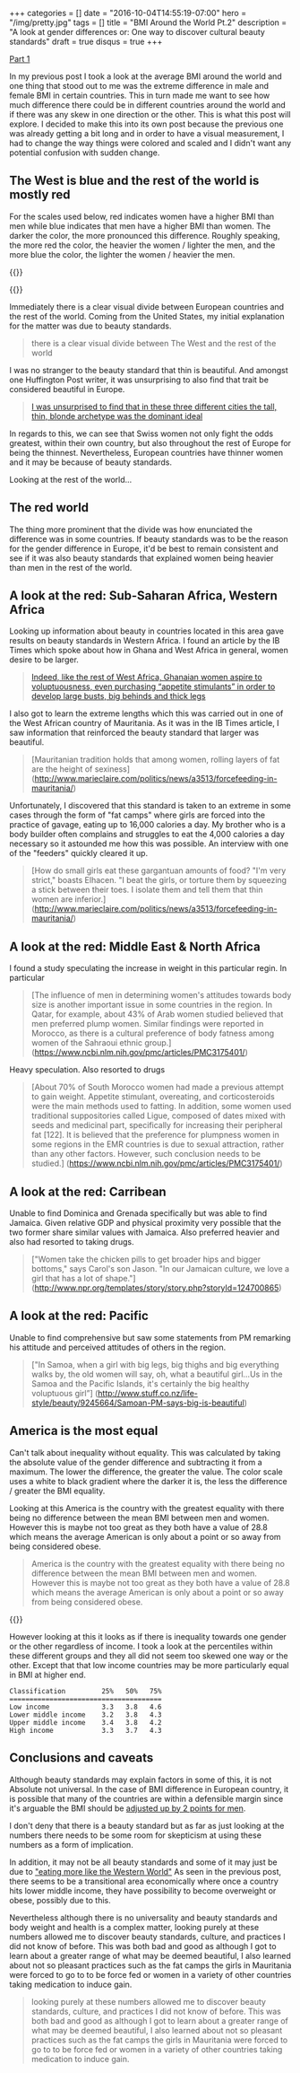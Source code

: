 +++
categories = []
date = "2016-10-04T14:55:19-07:00"
hero = "/img/pretty.jpg"
tags = []
title = "BMI Around the World Pt.2"
description = "A look at gender differences or: One way to discover cultural beauty standards"
draft = true
disqus = true
+++

[Part 1](/blog/world-bmi-pt1)

In my previous post I took a look at the average BMI around the world and one thing
that stood out to me was the extreme difference in male and female BMI in certain
countries. This in turn made me want to see how much difference there could be in
different countries around the world and if there was any skew in one direction or
the other. This is what this post will explore. I decided to make this into its
own post because the previous one was already getting a bit long and in order to
have a visual measurement, I had to change the way things were colored and scaled
and I didn't want any potential confusion with sudden change.

## The West is blue and the rest of the world is mostly red

For the scales used below, red indicates women have a higher BMI than men while
blue indicates that men have a higher BMI than women. The darker the color, the
more pronounced this difference. Roughly speaking, the more red the color, the heavier
the women / lighter the men, and the more blue the color, the lighter the women /
heavier the men.

{{<highchartsMapBMI2 src="/charts/bmi.json" id="bmi-world-map" title="Mean BMI Difference By Country 2014">}}

{{<highchartsTreeBMI2 src="/charts/bmi.json" metasrc="/charts/worldbank2014m.json" id="bmi-wb-region" grouping="wbRegion" title="Mean BMI Difference By World Bank Region">}}

Immediately there is a clear visual divide between European countries and the rest of the
world. Coming from the United States, my initial explanation for the matter was
due to beauty standards.

>there is a clear visual divide between The West and the rest of the world

I was no stranger to the beauty standard that thin is beautiful. And amongst one
Huffington Post writer, it was unsurprising to also find that trait be considered
beautiful in Europe.

>[I was unsurprised to find that in these three different cities the tall, thin, blonde archetype was the dominant ideal](http://www.huffingtonpost.com/antonia-opiah/how-women-in-europe-define-beauty_b_8206644.html)

In regards to this, we can see that Swiss women not only fight the odds greatest,
within their own country, but also throughout the rest of Europe for being the
thinnest. Nevertheless, European countries have thinner women and it may be because
of beauty standards.

Looking at the rest of the world...

## The red world

The thing more prominent that the divide was how enunciated the difference was in
some countries. If beauty standards was to be the reason for the gender difference
in Europe, it'd be best to remain consistent and see if it was also beauty standards
that explained women being heavier than men in the rest of the world.

## A look at the red: Sub-Saharan Africa, Western Africa

Looking up information about beauty in countries located in this area gave results
on beauty standards in Western Africa. I found an article by the IB Times which
spoke about how in Ghana and West Africa in general, women desire to be larger.

>[Indeed, like the rest of West Africa, Ghanaian women aspire to voluptuousness, even purchasing “appetite stimulants” in order to develop large busts, big behinds and thick legs](http://www.ibtimes.com/fat-land-western-standards-beauty-clash-west-african-notions-843573)

I also got to learn the extreme lengths which this was carried out in one of the
West African country of Mauritania. As it was in the IB Times article, I saw
information that reinforced the beauty standard that larger was beautiful.

>[Mauritanian tradition holds that among women, rolling layers of fat are the height of sexiness]
(http://www.marieclaire.com/politics/news/a3513/forcefeeding-in-mauritania/)

Unfortunately, I discovered that this standard is taken to an extreme in some cases
through the form of "fat camps" where girls are forced into the practice of
gavage, eating up to 16,000 calories a day. My brother who is a body builder
often complains and struggles to eat the 4,000 calories a day necessary so it
astounded me how this was possible. An interview with one of the "feeders"
quickly cleared it up.

>[How do small girls eat these gargantuan amounts of food? "I'm very strict,"
boasts Elhacen. "I beat the girls, or torture them by squeezing a stick between
their toes. I isolate them and tell them that thin women are inferior.]
(http://www.marieclaire.com/politics/news/a3513/forcefeeding-in-mauritania/)

## A look at the red: Middle East & North Africa

I found a study speculating the increase in weight in this particular regin. In
particular

>[The influence of men in determining women's attitudes towards body size is
another important issue in some countries in the region. In Qatar, for example,
about 43% of Arab women studied believed that men preferred plump women.
Similar findings were reported in Morocco, as there is a cultural preference of
body fatness among women of the Sahraoui ethnic group.]
(https://www.ncbi.nlm.nih.gov/pmc/articles/PMC3175401/)

Heavy speculation. Also resorted to drugs

>[About 70% of South Morocco women had made a previous attempt to gain weight.
Appetite stimulant, overeating, and corticosteroids were the main methods used
to fatting. In addition, some women used traditional suppositories called Ligue,
composed of dates mixed with seeds and medicinal part, specifically for increasing
their peripheral fat [122]. It is believed that the preference for plumpness women
in some regions in the EMR countries is due to sexual attraction, rather than
any other factors. However, such conclusion needs to be studied.]
(https://www.ncbi.nlm.nih.gov/pmc/articles/PMC3175401/)

## A look at the red: Carribean

Unable to find Dominica and Grenada specifically but was able to find Jamaica. Given
relative GDP and physical proximity very possible that the two former share similar
values with Jamaica. Also preferred heavier and also had resorted to taking drugs.

>["Women take the chicken pills to get broader hips and bigger bottoms," says
Carol's son Jason. "In our Jamaican culture, we love a girl that has a lot of shape."]
(http://www.npr.org/templates/story/story.php?storyId=124700865)

## A look at the red: Pacific

Unable to find comprehensive but saw some statements from PM remarking his
attitude and perceived attitudes of others in the region.

>["In Samoa, when a girl with big legs, big thighs and big everything walks by,
the old women will say, oh, what a beautiful girl...Us in the Samoa and the
Pacific Islands, it's certainly the big healthy voluptuous girl”]
(http://www.stuff.co.nz/life-style/beauty/9245664/Samoan-PM-says-big-is-beautiful)

## America is the most equal

Can't talk about inequality without equality. This was calculated by taking
the absolute value of the gender difference and subtracting it from a maximum.
The lower the difference, the greater the value. The color scale uses a white to
black gradient where the darker it is, the less the difference / greater the BMI
equality.

Looking at this America is the country with the greatest equality with there being
no difference between the mean BMI between men and women. However this is maybe not
too great as they both have a value of 28.8 which means the average American is
only about a point or so away from being considered obese.

>America is the country with the greatest equality with there being
no difference between the mean BMI between men and women. However this is maybe not
too great as they both have a value of 28.8 which means the average American is
only about a point or so away from being considered obese.

{{<highchartsTreeBMI3 src="/charts/bmi.json" metasrc="/charts/worldbank2014m.json" id="bmi-wb-income-eq" grouping="income" title="Mean BMI Equality By World Bank Income Group">}}

However looking at this it looks as if there is inequality towards one gender or the
other regardless of income. I took a look at the percentiles within these different
groups and they all did not seem too skewed one way or the other. Except that that
low income countries may be more particularly equal in BMI at higher end.

```
Classification         25%   50%   75%
======================================
Low income             3.3   3.8   4.6
Lower middle income    3.2   3.8   4.3
Upper middle income    3.4   3.8   4.2
High income            3.3   3.7   4.3
```

## Conclusions and caveats

Although beauty standards may explain factors in some of this, it is not Absolute
not universal. In the case of BMI difference in European country, it is possible
that many of the countries are within a defensible margin since it's arguable
the BMI should be [adjusted up by 2 points for men](http://halls.md/bmi-difference-men-women/).

I don't deny that there is a beauty standard but as far as just looking at the
numbers there needs to be some room for skepticism at using these numbers as a form
of implication.

In addition, it may not be all beauty standards and some of it may just be due to
["eating more like the Western World"](http://www.iol.co.za/lifestyle/big-is-beautiful-say-fat-south-africans-1412306)
As seen in the previous post, there seems to be a transitional area economically
where once a country hits lower middle income, they have possibility to become
overweight or obese, possibly due to this.

Nevertheless although there is no universality and beauty standards and body weight
and health is a complex matter, looking purely at these numbers allowed me to
discover beauty standards, culture, and practices I did not know of before. This
was both bad and good as although I got to learn about a greater range of what may
be deemed beautiful, I also learned about not so pleasant practices such as the
fat camps the girls in Mauritania were forced to go to to be force fed or women
in a variety of other countries taking medication to induce gain.

>looking purely at these numbers allowed me to
discover beauty standards, culture, and practices I did not know of before. This
was both bad and good as although I got to learn about a greater range of what may
be deemed beautiful, I also learned about not so pleasant practices such as the
fat camps the girls in Mauritania were forced to go to to be force fed or women
in a variety of other countries taking medication to induce gain.

<!-- {{<highchartsTreeBMI2 src="/charts/bmi.json" metasrc="/charts/worldbank2014m.json" id="bmi-wb-income" grouping="income" title="Mean BMI Difference By World Bank Income Group">}} -->
